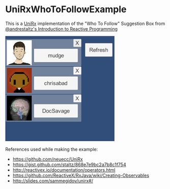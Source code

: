 # UniRxWhoToFollowExample

This is a [UniRx](https://github.com/neuecc/UniRx) implementation of the "Who To Follow" Suggestion Box from 
[@andrestaltz's Introduction to Reactive Programming](https://gist.github.com/staltz/868e7e9bc2a7b8c1f754)

![screenshot](https://github.com/polats/UniRxWhoToFollowExample/blob/master/img/screenshot.png)


References used while making the example:
* https://github.com/neuecc/UniRx
* https://gist.github.com/staltz/868e7e9bc2a7b8c1f754
* http://reactivex.io/documentation/operators.html
* https://github.com/ReactiveX/RxJava/wiki/Creating-Observables
* http://slides.com/sammegidov/unirx#/
